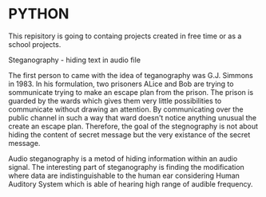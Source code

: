 # PYTHON

This repisitory is going to containg projects created in free time or as a school projects. 

Steganography - hiding text in audio file 

The first person to came with the idea of teganography was G.J. Simmons in 1983. In his formulation, two prisoners ALice and Bob are trying to sommunicate trying to make an escape plan from the prison. The prison is guarded by the wards which gives them very little possibilities to communicate without drawing an attention. By communicating over the public channel in such a way that ward doesn't notice anything unusual the create an escape plan. 
Therefore, the goal of the stegnography is not about hiding the content of secret message but the very existance of the secret message.

Audio steganography is a metod of hiding information within an audio signal. The interesting part of steganography is finding the modification where data are indistinguishable to the human ear considering Human Auditory System which is able of hearing high range of audible frequency.
